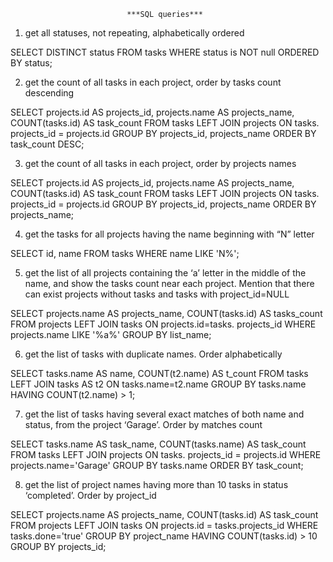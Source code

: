                               ***SQL queries***

1.  get all statuses, not repeating, alphabetically ordered

SELECT DISTINCT status
FROM tasks WHERE status is NOT null
ORDERED BY status;

2.  get the count of all tasks in each project, order by tasks count descending

SELECT projects.id AS projects_id, projects.name AS projects_name, COUNT(tasks.id) AS task_count
FROM tasks LEFT JOIN projects ON tasks. projects_id = projects.id
GROUP BY projects_id, projects_name
ORDER BY task_count DESC;

3.  get the count of all tasks in each project, order by projects names

SELECT projects.id AS projects_id, projects.name AS projects_name, COUNT(tasks.id) AS task_count
FROM tasks LEFT JOIN projects ON tasks. projects_id = projects.id
GROUP BY projects_id, projects_name
ORDER BY projects_name;

4.  get the tasks for all projects having the name beginning with “N” letter

SELECT id, name
FROM tasks
WHERE name LIKE 'N%';

5.  get the list of all projects containing the ‘a’ letter in the middle of the name, and show the tasks count near each project. Mention that there can exist projects without tasks and tasks with project_id=NULL

SELECT projects.name AS projects_name, COUNT(tasks.id) AS tasks_count
FROM projects LEFT JOIN tasks ON projects.id=tasks. projects_id
WHERE projects.name LIKE '%a%'
GROUP BY list_name;

6.  get the list of tasks with duplicate names. Order alphabetically

SELECT tasks.name AS name, COUNT(t2.name) AS t_count
FROM tasks LEFT JOIN tasks AS t2 ON tasks.name=t2.name
GROUP BY tasks.name HAVING COUNT(t2.name) > 1;

7.  get the list of tasks having several exact matches of both name and status, from the project ‘Garage’. Order by matches count

SELECT tasks.name AS task_name, COUNT(tasks.name) AS task_count
FROM tasks LEFT JOIN projects ON tasks. projects_id = projects.id
WHERE projects.name='Garage'
GROUP BY tasks.name
ORDER BY task_count;

8.  get the list of project names having more than 10 tasks in status ‘completed’. Order by project_id

SELECT projects.name AS projects_name, COUNT(tasks.id) AS task_count
FROM projects LEFT JOIN tasks ON projects.id = tasks.projects_id
WHERE tasks.done='true'
GROUP BY project_name HAVING COUNT(tasks.id) > 10
GROUP BY projects_id;
